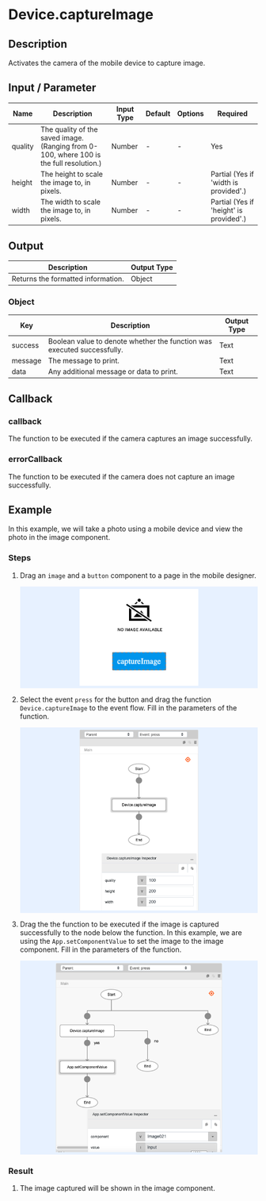 # Device.captureImage

## Description

Activates the camera of the mobile device to capture image.

## Input / Parameter

| Name | Description | Input Type | Default | Options | Required |
| ------ | ------ | ------ | ------ | ------ | ------ |
| quality | The quality of the saved image. (Ranging from 0-100, where 100 is the full resolution.) | Number | - | - | Yes |
| height | The height to scale the image to, in pixels. | Number | - | - | Partial (Yes if 'width is provided'.) |
| width | The width to scale the image to, in pixels. | Number | - | - | Partial (Yes if 'height' is provided'.) |

## Output

| Description | Output Type |
| ------ | ------ |
| Returns the formatted information. | Object |

### Object

| Key | Description | Output Type |
| ------ | ------ | ------ |
| success | Boolean value to denote whether the function was executed successfully. | Text |
| message | The message to print. | Text |
| data | Any additional message or data to print. | Text |

## Callback

### callback

The function to be executed if the camera captures an image successfully.

### errorCallback

The function to be executed if the camera does not capture an image successfully.

## Example

In this example, we will take a photo using a mobile device and view the photo in the image component.

### Steps

1. Drag an `image` and a `button` component to a page in the mobile designer.

    <div style="display:flex; align-items:center; justify-content:center; background-color: #E7F1FF;">
        <img src="./captureImage-step-1.png"
        style="width: 50%; padding: 5px;"/>
    </div>

2. Select the event `press` for the button and drag the function `Device.captureImage` to the event flow. Fill in the parameters of the function.

    <div style="display:flex; align-items:center; justify-content:center; background-color: #E7F1FF;">
        <img src="./captureImage-step-2.png"
        style="width: 50%; padding: 5px;"/>
    </div>

3. Drag the the function to be executed if the image is captured successfully to the node below the function. In this example, we are using the `App.setComponentValue` to set the image to the image component. Fill in the parameters of the function.

    <div style="display:flex; align-items:center; justify-content:center; background-color: #E7F1FF;">
        <img src="./captureImage-step-3.png"
        style="width: 70%; padding: 5px;"/>
    </div>

### Result

1. The image captured will be shown in the image component.